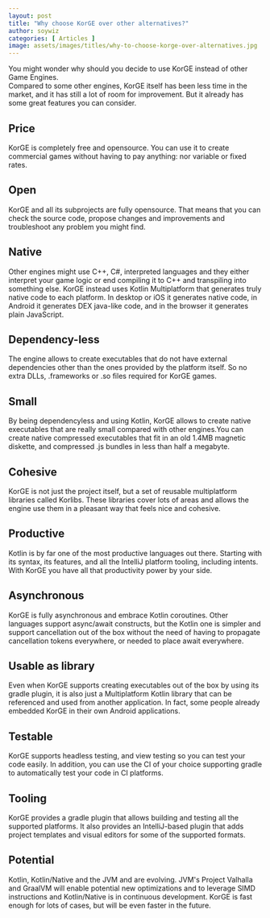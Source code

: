 ```yaml
---
layout: post
title: "Why choose KorGE over other alternatives?"
author: soywiz
categories: [ Articles ]
image: assets/images/titles/why-to-choose-korge-over-alternatives.jpg
---
```


You might wonder why should you decide to use KorGE instead of other Game Engines.  
Compared to some other engines, KorGE itself has been less time in the market, and it has still a lot of room for
improvement. But it already has some great features you can consider.

## Price

KorGE is completely free and opensource. You can use it to create commercial games without having to pay anything: nor
variable or fixed rates.

## Open

KorGE and all its subprojects are fully opensource. That means that you can check the source code, propose changes and
improvements and troubleshoot any problem you might find.

## Native

Other engines might use C++, C#, interpreted languages and they either interpret your game logic or end compiling it to
C++ and transpiling into something else. KorGE instead uses Kotlin Multiplatform that generates truly native code to
each platform. In desktop or iOS it generates native code, in Android it generates DEX java-like code, and in the
browser it generates plain JavaScript.

## Dependency-less

The engine allows to create executables that do not have external dependencies other than the ones provided by the
platform itself. So no extra DLLs, .frameworks or .so files required for KorGE games.

## Small

By being dependencyless and using Kotlin, KorGE allows to create native executables that are really small compared with
other engines.You can create native compressed executables that fit in an old 1.4MB magnetic diskette, and compressed
.js bundles in less than half a megabyte.

## Cohesive

KorGE is not just the project itself, but a set of reusable multiplatform libraries called Korlibs. These libraries
cover lots of areas and allows the engine use them in a pleasant way that feels nice and cohesive.

## Productive

Kotlin is by far one of the most productive languages out there. Starting with its syntax, its features, and all the
IntelliJ platform tooling, including intents. With KorGE you have all that productivity power by your side.

## Asynchronous

KorGE is fully asynchronous and embrace Kotlin coroutines. Other languages support async/await constructs, but the
Kotlin one is simpler and support cancellation out of the box without the need of having to propagate cancellation
tokens everywhere, or needed to place await everywhere.

## Usable as library

Even when KorGE supports creating executables out of the box by using its gradle plugin, it is also just a Multiplatform
Kotlin library that can be referenced and used from another application. In fact, some people already embedded KorGE in
their own Android applications.

## Testable

KorGE supports headless testing, and view testing so you can test your code easily. In addition, you can use the CI of
your choice supporting gradle to automatically test your code in CI platforms.

## Tooling

KorGE provides a gradle plugin that allows building and testing all the supported platforms. It also provides an
IntelliJ-based plugin that adds project templates and visual editors for some of the supported formats.

## Potential

Kotlin, Kotlin/Native and the JVM and are evolving. JVM's Project Valhalla and GraalVM will enable potential new
optimizations and to leverage SIMD instructions and Kotlin/Native is in continuous development. KorGE is fast enough for
lots of cases, but will be even faster in the future.
